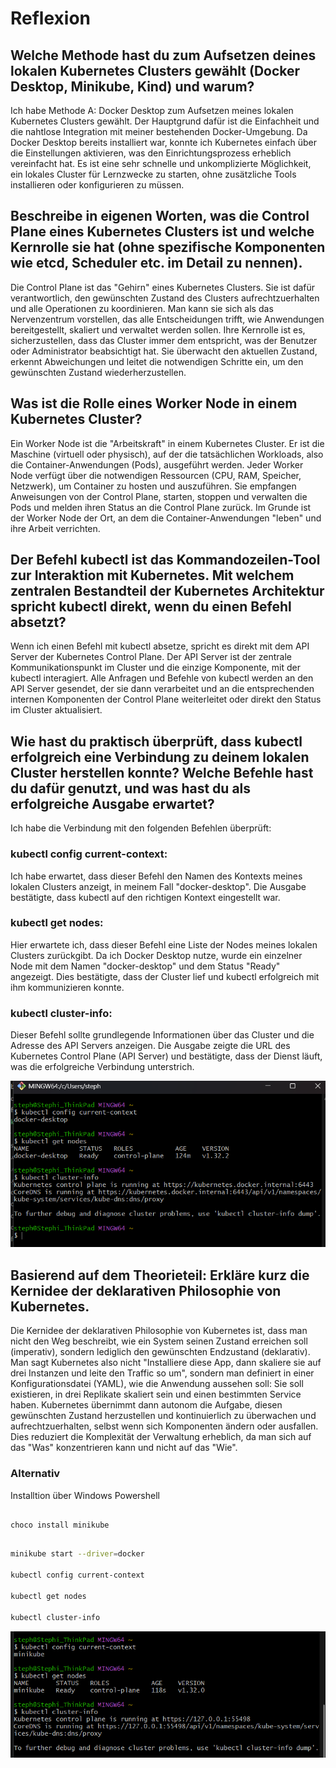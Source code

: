 # Reflexion

## Welche Methode hast du zum Aufsetzen deines lokalen Kubernetes Clusters gewählt (Docker Desktop, Minikube, Kind) und warum?

Ich habe Methode A: Docker Desktop zum Aufsetzen meines lokalen Kubernetes Clusters gewählt. Der Hauptgrund dafür ist die Einfachheit und die nahtlose Integration mit meiner bestehenden Docker-Umgebung. Da Docker Desktop bereits installiert war, konnte ich Kubernetes einfach über die Einstellungen aktivieren, was den Einrichtungsprozess erheblich vereinfacht hat. Es ist eine sehr schnelle und unkomplizierte Möglichkeit, ein lokales Cluster für Lernzwecke zu starten, ohne zusätzliche Tools installieren oder konfigurieren zu müssen.

## Beschreibe in eigenen Worten, was die Control Plane eines Kubernetes Clusters ist und welche Kernrolle sie hat (ohne spezifische Komponenten wie etcd, Scheduler etc. im Detail zu nennen).

Die Control Plane ist das "Gehirn" eines Kubernetes Clusters. Sie ist dafür verantwortlich, den gewünschten Zustand des Clusters aufrechtzuerhalten und alle Operationen zu koordinieren. Man kann sie sich als das Nervenzentrum vorstellen, das alle Entscheidungen trifft, wie Anwendungen bereitgestellt, skaliert und verwaltet werden sollen. Ihre Kernrolle ist es, sicherzustellen, dass das Cluster immer dem entspricht, was der Benutzer oder Administrator beabsichtigt hat. Sie überwacht den aktuellen Zustand, erkennt Abweichungen und leitet die notwendigen Schritte ein, um den gewünschten Zustand wiederherzustellen.

## Was ist die Rolle eines Worker Node in einem Kubernetes Cluster?

Ein Worker Node ist die "Arbeitskraft" in einem Kubernetes Cluster. Er ist die Maschine (virtuell oder physisch), auf der die tatsächlichen Workloads, also die Container-Anwendungen (Pods), ausgeführt werden. Jeder Worker Node verfügt über die notwendigen Ressourcen (CPU, RAM, Speicher, Netzwerk), um Container zu hosten und auszuführen. Sie empfangen Anweisungen von der Control Plane, starten, stoppen und verwalten die Pods und melden ihren Status an die Control Plane zurück. Im Grunde ist der Worker Node der Ort, an dem die Container-Anwendungen "leben" und ihre Arbeit verrichten.

## Der Befehl kubectl ist das Kommandozeilen-Tool zur Interaktion mit Kubernetes. Mit welchem zentralen Bestandteil der Kubernetes Architektur spricht kubectl direkt, wenn du einen Befehl absetzt?

Wenn ich einen Befehl mit kubectl absetze, spricht es direkt mit dem API Server der Kubernetes Control Plane. Der API Server ist der zentrale Kommunikationspunkt im Cluster und die einzige Komponente, mit der kubectl interagiert. Alle Anfragen und Befehle von kubectl werden an den API Server gesendet, der sie dann verarbeitet und an die entsprechenden internen Komponenten der Control Plane weiterleitet oder direkt den Status im Cluster aktualisiert.

## Wie hast du praktisch überprüft, dass kubectl erfolgreich eine Verbindung zu deinem lokalen Cluster herstellen konnte? Welche Befehle hast du dafür genutzt, und was hast du als erfolgreiche Ausgabe erwartet?

Ich habe die Verbindung mit den folgenden Befehlen überprüft:

### kubectl config current-context: 

Ich habe erwartet, dass dieser Befehl den Namen des Kontexts meines lokalen Clusters anzeigt, in meinem Fall "docker-desktop". Die Ausgabe bestätigte, dass kubectl auf den richtigen Kontext eingestellt war.

### kubectl get nodes: 

Hier erwartete ich, dass dieser Befehl eine Liste der Nodes meines lokalen Clusters zurückgibt. Da ich Docker Desktop nutze, wurde ein einzelner Node mit dem Namen "docker-desktop" und dem Status "Ready" angezeigt. Dies bestätigte, dass der Cluster lief und kubectl erfolgreich mit ihm kommunizieren konnte.

### kubectl cluster-info: 

Dieser Befehl sollte grundlegende Informationen über das Cluster und die Adresse des API Servers anzeigen. Die Ausgabe zeigte die URL des Kubernetes Control Plane (API Server) und bestätigte, dass der Dienst läuft, was die erfolgreiche Verbindung unterstrich.

![Kubernetes local Cluster Status](/screenshots/kubectl.png)


## Basierend auf dem Theorieteil: Erkläre kurz die Kernidee der deklarativen Philosophie von Kubernetes.

Die Kernidee der deklarativen Philosophie von Kubernetes ist, dass man nicht den Weg beschreibt, wie ein System seinen Zustand erreichen soll (imperativ), sondern lediglich den gewünschten Endzustand (deklarativ). Man sagt Kubernetes also nicht "Installiere diese App, dann skaliere sie auf drei Instanzen und leite den Traffic so um", sondern man definiert in einer Konfigurationsdatei (YAML), wie die Anwendung aussehen soll: Sie soll existieren, in drei Replikate skaliert sein und einen bestimmten Service haben. Kubernetes übernimmt dann autonom die Aufgabe, diesen gewünschten Zustand herzustellen und kontinuierlich zu überwachen und aufrechtzuerhalten, selbst wenn sich Komponenten ändern oder ausfallen. Dies reduziert die Komplexität der Verwaltung erheblich, da man sich auf das "Was" konzentrieren kann und nicht auf das "Wie".

### Alternativ

Installtion über Windows Powershell

```Shell

choco install minikube

```
```bash

minikube start --driver=docker

kubectl config current-context

kubectl get nodes

kubectl cluster-info

```
![Kubernetes minikube Cluster Status](/screenshots/minikube.png)